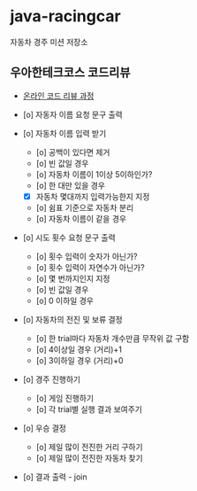 # java-racingcar

자동차 경주 미션 저장소

## 우아한테크코스 코드리뷰

- [온라인 코드 리뷰 과정](https://github.com/woowacourse/woowacourse-docs/blob/master/maincourse/README.md)

- [o]  자동자 이름 요청 문구 출력
- [o]  자동차 이름 입력 받기
    - [o]  공백이 있다면 제거
    - [o]  빈 값일 경우
    - [o]  자동차 이름이 1이상 5이하인가?
    - [o]  한 대만 있을 경우
    - [x]  자동차 몇대까지 입력가능한지 지정
    - [o]  쉼표 기준으로 자동차 분리
    - [o]  자동차 이름이 같을 경우
- [o]  시도 횟수 요청 문구 출력
    - [o] 횟수 입력이 숫자가 아닌가?
    - [o] 횟수 입력이 자연수가 아닌가?
    - [o] 몇 번까지인지 지정
    - [o] 빈 값일 경우
    - [o] 0 이하일 경우
- [o]  자동차의 전진 및 보류 결정
    - [o]  한 trial마다 자동차 개수만큼 무작위 값 구함
    - [o]  4이상일 경우 (거리)+1
    - [o]  3이하일 경우 (거리)+0
- [o]  경주 진행하기
    - [o]  게임 진행하기
    - [o]  각 trial별 실행 결과 보여주기
- [o]  우승 결정
    - [o]  제일 많이 전진한 거리 구하기
    - [o]  제일 많이 전진한 자동차 찾기
- [o]  결과 출력 - join
